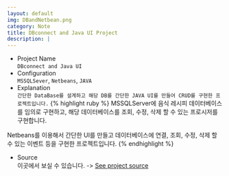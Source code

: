 ```yaml
---
layout: default
img: DBandNetbean.png
category: Note
title: DBconnect and Java UI Project
description: |
---
```

- Project Name<br>
`DBconnect and Java UI`
- Configuration<br>
`MSSQLSever`, `Netbeans`, `JAVA`
- Explanation<br>
`간단한 DataBase를 설계하고 해당 DB를 간단한 JAVA UI를 만들어 CRUD를 구현한 프로젝트입니다.`
{% highlight ruby %}
MSSQLServer에 음식 레시피 데이터베이스를 임의로 구현하고, 해당 데이터베이스를 조회, 수정, 삭제 할 수 있는 프로시저를 구현합니다.

Netbeans를 이용해서 간단한 UI를 만들고 데이터베이스에 연결, 조회, 수정, 삭제 할 수 있는 이벤트 등을 구현한 프로젝트입니다.
{% endhighlight %}

- Source<br>
이곳에서 보실 수 있습니다. -> [See project source][source]

[source]:https://github.com/parkjoohwan/PCodes/tree/master/DBconnect%20and%20Java%20UI
